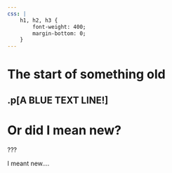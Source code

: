 ```yaml
---
css: |
    h1, h2, h3 {
        font-weight: 400;
        margin-bottom: 0;
    }
---
```

# The start of something old

.p[A BLUE TEXT LINE!]
---

# Or did I mean new?

???

I meant new....
